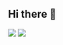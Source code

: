 ## Hi there 👋

<!--
**kim-huiseon/kim-huiseon** is a ✨ _special_ ✨ repository because its `README.md` (this file) appears on your GitHub profile.

Here are some ideas to get you started:

- 🔭 I’m currently working on ...
- 🌱 I’m currently learning ...
- 👯 I’m looking to collaborate on ...
- 🤔 I’m looking for help with ...
- 💬 Ask me about ...
- 📫 How to reach me: ...
- 😄 Pronouns: ...
- ⚡ Fun fact: ...
--> 
<img src="https://img.shields.io/badge/@rladudrka-FF0069?style=flat-square&logo=Instagram&logoColor=FFFFFF"/></a>
<img src="https://img.shields.io/badge/rlagmltjs@knu.ac.kr-EA4335?style=flat-square&logo=Gmail&logoColor=FFFFFF"/></a>

